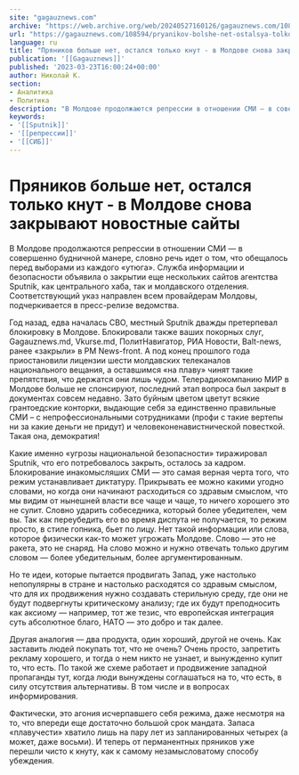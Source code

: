 ```yaml
---
site: "gagauznews.com"
archive: "https://web.archive.org/web/20240527160126/gagauznews.com/108594/pryanikov-bolshe-net-ostalsya-tolko-knut-v-moldove-snova-zakryvayut-novostnye-sajty.html"
url: "https://gagauznews.com/108594/pryanikov-bolshe-net-ostalsya-tolko-knut-v-moldove-snova-zakryvayut-novostnye-sajty.html"
language: ru
title: "Пряников больше нет, остался только кнут - в Молдове снова закрывают новостные сайты"
publication: '[[Gagauznews]]'
published: '2023-03-23T16:00:24+00:00'
author: Николай К.
section:
- Аналитика
- Политика
description: "В Молдове продолжаются репрессии в отношении СМИ — в совершенно будничной манере, словно речь идет о том, что обещалось перед выборами из каждого «утюга». Служба информации и безопасности объявила о закрытии еще нескольких сайтов агентства Sputnik, как центрального хаба, так и молдавского отделения. Соответствующий указ направлен всем провайдерам Молдовы, подчеркивается в пресс-релизе ведомства. Год назад, едва началась СВО, местный Sputnik дважды претерпевал блокировку в Молдове. Блокировали также ваших покорных слуг, Gagauznews.md, Vkurse.md, ПолитНавигатор, РИА Новости, Balt-news, ранее «закрыли» в РМ News-front. А под конец прошлого года приостановили лицензии шести молдавских телеканалов национального вещания, а оставшимся «на плаву» чинят такие препятствия, […]"
keywords:
- '[[Sputnik]]'
- '[[репрессии]]'
- '[[СИБ]]'
---
```


# Пряников больше нет, остался только кнут - в Молдове снова закрывают новостные сайты

В Молдове продолжаются репрессии в отношении СМИ — в совершенно будничной манере, словно речь идет о том, что обещалось перед выборами из каждого «утюга». Служба информации и безопасности объявила о закрытии еще нескольких сайтов агентства Sputnik, как центрального хаба, так и молдавского отделения. Соответствующий указ направлен всем провайдерам Молдовы, подчеркивается в пресс-релизе ведомства.

Год назад, едва началась СВО, местный Sputnik дважды претерпевал блокировку в Молдове. Блокировали также ваших покорных слуг, Gagauznews.md, Vkurse.md, ПолитНавигатор, РИА Новости, Balt-news, ранее «закрыли» в РМ News-front. А под конец прошлого года приостановили лицензии шести молдавских телеканалов национального вещания, а оставшимся «на плаву» чинят такие препятствия, что держатся они лишь чудом. Телерадиокомпанию МИР в Молдове больше не спонсируют, последний этап вопроса был закрыт в документах совсем недавно. Зато буйным цветом цветут всякие грантоедские конторки, выдающие себя за единственно правильные СМИ – с непрофессиональными сотрудниками (профи с такие вертепы ни за какие деньги не придут) и человеконенавистнической повесткой. Такая она, демократия!

Какие именно «угрозы национальной безопасности» тиражировал Sputnik, что его потребовалось закрыть, осталось за кадром. Блокирование инакомысляших СМИ — это самая верная черта того, что режим устанавливает диктатуру. Прикрывать ее можно какими угодно словами, но когда они начинают расходиться со здравым смыслом, что мы видим от нынешней власти все чаще и чаще, то ничего хорошего это не сулит. Словно ударить собеседника, который более убедителен, чем вы. Так как переубедить его во время диспута не получается, то режим просто, в стиле гопника, бьет по лицу. Нет такой информации или слова, которое физически как-то может угрожать Молдове. Слово — это не ракета, это не снаряд. На слово можно и нужно отвечать только другим словом — более убедительным, более аргументированным.

Но те идеи, которые пытается продвигать Запад, уже настолько непопулярны в стране и настолько расходятся со здравым смыслом, что для их продвижения нужно создавать стерильную среду, где они не будут подвергнуты критическому анализу; где их будут преподносить как аксиому — например, тот же тезис, что европейская интеграция суть абсолютное благо, НАТО — это добро и так далее.

Другая аналогия — два продукта, один хороший, другой не очень. Как заставить людей покупать тот, что не очень? Очень просто, запретить рекламу хорошего, и тогда о нем никто не узнает, и вынужденно купит то, что есть. По такой же схеме работает и продвижение западной пропаганды тут, когда люди вынуждены соглашаться на то, что есть, в силу отсутствия альтернативы. В том числе и в вопросах информирования.

Фактически, это агония исчерпавшего себя режима, даже несмотря на то, что впереди еще достаточно большой срок мандата. Запаса «плавучести» хватило лишь на пару лет из запланированных четырех (а может, даже восьми). И теперь от перманентных пряников уже перешли чисто к кнуту, как к самому незамысловатому способу убеждения.